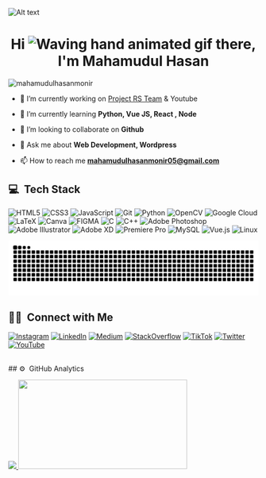 ![Alt text](https://www.facebook.com/photo/?fbid=122102685044480961&set=a.122096296214480961)

<h1 align="center">Hi <img src="https://raw.githubusercontent.com/nixin72/nixin72/master/wave.gif" alt="Waving hand animated gif" height="45" width="45" /> there, I'm <a>Mahamudul Hasan</a></h1>
<p align="left"> <img src="https://komarev.com/ghpvc/?username=mahamudulhasanmonir&label=Profile%20views&color=0e75b6&style=flat" alt="mahamudulhasanmonir" /> </p>


- 🔭 I’m currently working on [Project RS Team](ewpt.ractstudio.com) & Youtube

- 🌱 I’m currently learning **Python, Vue JS, React , Node**

- 👯 I’m looking to collaborate on **Github**

- 💬 Ask me about **Web Development, Wordpress**

- 📫 How to reach me **mahamudulhasanmonir05@gmail.com**


## 💻 &nbsp;Tech Stack

<p> 
<img alt="HTML5" src="https://img.shields.io/badge/html5-%23E34F26.svg?&style=for-the-badge&logo=html5&logoColor=white" />
<img alt="CSS3" src="https://img.shields.io/badge/css3-%231572B6.svg?&style=for-the-badge&logo=css3&logoColor=white" />
<img alt="JavaScript" src="https://img.shields.io/badge/javascript-%23323330.svg?&style=for-the-badge&logo=javascript&logoColor=%23F7DF1E" />
<img alt="Git" src="https://img.shields.io/badge/Git-F05032?style=for-the-badge&logo=git&logoColor=white" />
<img alt="Python" src="https://img.shields.io/badge/Python-%233776AB?style=for-the-badge&logo=python&labelColor=white"/>
<img alt="OpenCV" src="https://img.shields.io/badge/OpenCV-27338e?style=for-the-badge&logo=OpenCV&logoColor=white" />
<img alt="Google Cloud" src="https://img.shields.io/badge/Google_Cloud-4285F4?style=for-the-badge&logo=google-cloud&logoColor=white" />
<img alt="LaTeX" src="https://img.shields.io/badge/latex-%23008080.svg?style=for-the-badge&logo=latex&logoColor=white" />
<img alt="Canva" src="https://img.shields.io/badge/Canva-00C4CC.svg?style=for-the-badge&logo=Canva&logoColor=white" />
<img alt="FIGMA" src="https://img.shields.io/badge/Figma-F24E1E.svg?style=for-the-badge&logo=Figma&logoColor=white" />
<img alt="C" src="https://img.shields.io/badge/C-%2300599C.svg?style=for-the-badge&logo=c%2B%2B&logoColor=white" />
<img alt="C++" src="https://img.shields.io/badge/C++-%2300599C.svg?style=for-the-badge&logo=c%2B%2B&logoColor=white"/>
<img alt="Adobe Photoshop" src="https://img.shields.io/badge/AdobePhotoshop-%2331A8FF.svg?style=for-the-badge&logo=adobephotoshop&logoColor=white"/>
<img alt="Adobe Illustrator"src="https://img.shields.io/badge/ADOBE%20ILLUSTRATOR-%23FF9A00?style=for-the-badge&logo=adobeillustrator&labelColor=white"/>
<img alt="Adobe XD" src="https://img.shields.io/badge/AdobeXD-%23FF61F6.svg?style=for-the-badge&logo=adobexd&logoColor=white"/>
<img alt="Premiere Pro" src="https://img.shields.io/badge/PREMIERE%20PRO-%239999FF?style=for-the-badge&logo=adobepremierepro&labelColor=white" />
<img alt="MySQL" src="https://img.shields.io/badge/MySQL-%234479A1.svg?style=for-the-badge&logo=mysql&logoColor=white"/>
<img alt="Vue.js" src="https://img.shields.io/badge/Vue.js-%234FC08D?style=for-the-badge&logo=vuedotjs&labelColor=white"/>
<img alt="Linux" src="https://img.shields.io/badge/ALMA%20Linux-%23000000?style=for-the-badge&logo=almalinux&labelColor=blue"/>
</p>

<!--- Snake Animation -->
![snake gif](https://github.com/mahamudulhasanmonir/mahamudulhasanmonir/blob/output/github-snake-dark.svg)


## 🤝🏻 &nbsp;Connect with Me

<p align="left">
    <a href="https://www.instagram.com/mahamudul_hasan_monir" target="_blank"><img src="https://img.shields.io/badge/Instagram-%23E4405F.svg?style=for-the-badge&logo=instagram&logoColor=white" alt="Instagram"/></a>
    <a href="https://www.linkedin.com/mahamuduldev" target="_blank"><img src="https://img.shields.io/badge/LinkedIn-%230A66C2.svg?style=for-the-badge&logo=linkedin&logoColor=white" alt="LinkedIn"/></a>
    <a href="https://medium.com/mahamudulhasan" target="_blank"><img src="https://img.shields.io/badge/Medium-%23000000.svg?style=for-the-badge&logo=medium&logoColor=white" alt="Medium"/></a>
    <a href="https://stackoverflow.com/users/26979920/mahamudul-hasan" target="_blank"><img src="https://img.shields.io/badge/StackOverflow-%23F58025.svg?style=for-the-badge&logo=stackoverflow&logoColor=white" alt="StackOverflow"/></a>
    <a href="https://www.tiktok.com/rstatusvideo" target="_blank"><img src="https://img.shields.io/badge/TikTok-%23000000.svg?style=for-the-badge&logo=tiktok&logoColor=white" alt="TikTok"/></a>
    <a href="https://x.com/Mahamudul05" target="_blank"><img src="https://img.shields.io/badge/Twitter-%231DA1F2.svg?style=for-the-badge&logo=twitter&logoColor=white" alt="Twitter"/></a>
    <a href="https://www.youtube.com/mahamudulhasasnmonir" target="_blank"><img src="https://img.shields.io/badge/YouTube-%23FF0000.svg?style=for-the-badge&logo=youtube&logoColor=white" alt="YouTube"/></a>
</p>
<br>
## ⚙️ &nbsp;GitHub Analytics
<br>
<p align="left">
<a href="https://github.com/mahamudulhasanmonir">
  <img height="180em" src="https://github-readme-stats-eight-theta.vercel.app/api?username=mahamudulhasanmonir&show_icons=true&theme=algolia&include_all_commits=true&count_private=true"/>
  <img height="180em" width="340em" src="https://github-readme-stats-eight-theta.vercel.app/api/top-langs/?username=mahamudulhasanmonir&layout=compact&langs_count=8&theme=algolia"/>
</a>
</p>




